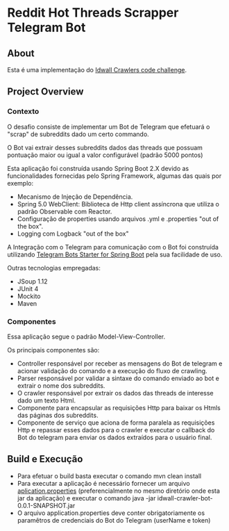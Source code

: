 # Reddit Hot Threads Scrapper Telegram Bot
## About
Esta é uma implementação do  [Idwall Crawlers code challenge](https://github.com/idwall/desafios/tree/master/crawlers).

## Project Overview

### Contexto

O desafio consiste de implementar um Bot de Telegram que efetuará o "scrap" de subreddits dado um certo commando.

O Bot vai extrair desses subreddits dados das threads que possuam pontuação maior ou igual a valor configurável (padrão 5000 pontos) 

Esta aplicação foi construída usando Spring Boot 2.X devido as funcionalidades fornecidas pelo Spring Framework, algumas das quais por exemplo: 
 * Mecanismo de Injeção de Dependência.
 * Spring 5.0 WebClient: Biblioteca de Http client assíncrona que utiliza o padrão Observable com Reactor.
 * Configuração de properties usando arquivos .yml e .properties "out of the box".
 * Logging com Logback "out of the box"
 
A Integração com o Telegram para comunicação com o Bot foi construída utilizando [Telegram Bots Starter for Spring Boot](https://github.com/rubenlagus/TelegramBots) pela sua facilidade de uso.
    
Outras tecnologias empregadas:
* JSoup 1.12
* JUnit 4
* Mockito
* Maven

### Componentes 

Essa aplicação segue o padrão Model-View-Controller.

Os principais componentes são:
* Controller responsável por receber as mensagens do Bot de telegram e acionar validação do comando e a execução do fluxo de crawling.
* Parser responsável por validar a sintaxe do comando enviado ao bot e extrair o nome dos subreddits.
* O crawler responsável por extrair os dados das threads de interesse dado um texto Html.
* Componente para encapsular as requisições Http para baixar os Htmls das páginas dos subreddits.
* Componente de serviço que aciona de forma paralela as requisições Http e repassar esses dados para o crawler e executar o callback do Bot do telegram para enviar os dados extraídos para o usuário final.



## Build e Execução

* Para efetuar o build basta executar o comando mvn clean install
* Para executar a aplicação é necessário fornecer um arquivo [aplication.properties](https://github.com/ulissessoares/strings-and-crawler/blob/master/crawlers/idwall-crawler-bot/src/main/resources/application.properties) (preferencialmente no mesmo diretório onde esta jar da aplicação) e executar o comando java -jar idwall-crawler-bot-0.0.1-SNAPSHOT.jar
* O arquivo application.properties deve conter obrigatoriamente os paramêtros de credenciais do Bot do Telegram (userName e token)

